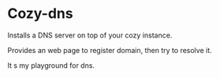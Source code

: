 # Cozy-dns

Installs a DNS server on top of your cozy instance.

Provides an web page to register domain, then try to resolve it.

It s my playground for dns.